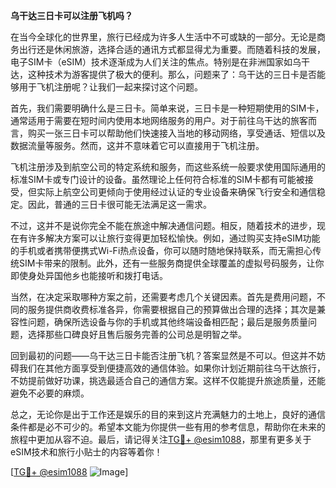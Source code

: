 **乌干达三日卡可以注册飞机吗？**

在当今全球化的世界里，旅行已经成为许多人生活中不可或缺的一部分。无论是商务出行还是休闲旅游，选择合适的通讯方式都显得尤为重要。而随着科技的发展，电子SIM卡（eSIM）技术逐渐成为人们关注的焦点。特别是在非洲国家如乌干达，这种技术为游客提供了极大的便利。那么，问题来了：乌干达的三日卡是否能够用于飞机注册呢？让我们一起来探讨这个问题。

首先，我们需要明确什么是三日卡。简单来说，三日卡是一种短期使用的SIM卡，通常适用于需要在短时间内使用本地网络服务的用户。对于前往乌干达的旅客而言，购买一张三日卡可以帮助他们快速接入当地的移动网络，享受通话、短信以及数据流量等服务。然而，这并不意味着它可以直接用于飞机注册。

飞机注册涉及到航空公司的特定系统和服务，而这些系统一般要求使用国际通用的标准SIM卡或专门设计的设备。虽然理论上任何符合标准的SIM卡都有可能被接受，但实际上航空公司更倾向于使用经过认证的专业设备来确保飞行安全和通信稳定。因此，普通的三日卡很可能无法满足这一需求。

不过，这并不是说你完全不能在旅途中解决通信问题。相反，随着技术的进步，现在有许多解决方案可以让旅行变得更加轻松愉快。例如，通过购买支持eSIM功能的手机或者携带便携式Wi-Fi热点设备，你可以随时随地保持联系，而无需担心传统SIM卡带来的限制。此外，还有一些服务商提供全球覆盖的虚拟号码服务，让你即使身处异国他乡也能接听和拨打电话。

当然，在决定采取哪种方案之前，还需要考虑几个关键因素。首先是费用问题，不同的服务提供商收费标准各异，你需要根据自己的预算做出合理的选择；其次是兼容性问题，确保所选设备与你的手机或其他终端设备相匹配；最后是服务质量问题，选择那些口碑良好且售后服务完善的公司总是明智之举。

回到最初的问题——乌干达三日卡能否注册飞机？答案显然是不可以。但这并不妨碍我们在其他方面享受到便捷高效的通信体验。如果你计划近期前往乌干达旅行，不妨提前做好功课，挑选最适合自己的通信方案。这样不仅能提升旅途质量，还能避免不必要的麻烦。

总之，无论你是出于工作还是娱乐的目的来到这片充满魅力的土地上，良好的通信条件都是必不可少的。希望本文能为你提供一些有用的参考信息，帮助你在未来的旅程中更加从容不迫。最后，请记得关注[TG💪+ @esim1088](https://t.me/s/esim1088)，那里有更多关于eSIM技术和旅行小贴士的内容等着你！

[[TG💪+ @esim1088](https://t.me/s/esim1088) ![Image](https://i.postimg.cc/4NQfJmqS/Snipaste-2025-05-13-00-14-12.png)]
